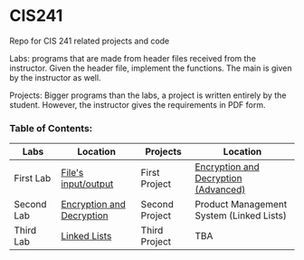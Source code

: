 # CIS241
Repo for CIS 241 related projects and code

Labs: programs that are made from header files received from the instructor.
Given the header file, implement the functions. The main is given by the instructor as well.

Projects: Bigger programs than the labs, a project is written entirely by the student. However, the instructor gives the requirements in PDF form.

### Table of Contents:

| Labs | Location | Projects | Location |
|------|----------|----------|----------|
|First Lab| [File's input/output](https://github.com/GionataB/CIS241/tree/master/FileIO_lab1) | First Project | [Encryption and Decryption (Advanced)](https://github.com/GionataB/CIS241/tree/master/Encryption_project1)|
|Second Lab| [Encryption and Decryption](https://github.com/GionataB/CIS241/tree/master/Encryption_lab2) | Second Project | Product Management System (Linked Lists) |
|Third Lab| [Linked Lists](https://github.com/GionataB/CIS241/tree/master/LinkedList_lab3) | Third Project | TBA |
